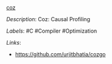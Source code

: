 [coz](https://github.com/plasma-umass/coz)

*Description*: Coz: Causal Profiling

*Labels*: #C #Compiler #Optimization

*Links*:
  - https://github.com/urjitbhatia/cozgo
